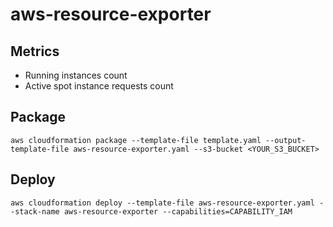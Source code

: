 # aws-resource-exporter

## Metrics

- Running instances count
- Active spot instance requests count

## Package

```
aws cloudformation package --template-file template.yaml --output-template-file aws-resource-exporter.yaml --s3-bucket <YOUR_S3_BUCKET>
```

## Deploy

```
aws cloudformation deploy --template-file aws-resource-exporter.yaml --stack-name aws-resource-exporter --capabilities=CAPABILITY_IAM
```
